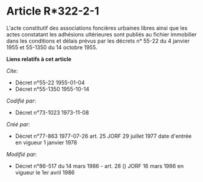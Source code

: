 # Article R*322-2-1

L'acte constitutif des associations foncières urbaines libres ainsi que les actes constatant les adhésions ultérieures sont
publiés au fichier immobilier dans les conditions et délais prévus par les décrets n° 55-22 du 4 janvier 1955 et 55-1350 du
14 octobre 1955.

**Liens relatifs à cet article**

_Cite_:

  - Décret n°55-22 1955-01-04
  - Décret n°55-1350 1955-10-14

_Codifié par_:

  - Décret n°73-1023 1973-11-08

_Créé par_:

  - Décret n°77-863 1977-07-26 art. 25 JORF 29 juillet 1977 date d'entrée en vigueur 1 janvier 1978

_Modifié par_:

  - Décret n°86-517 du 14 mars 1986 - art. 28 () JORF 16 mars 1986 en vigueur le 1er avril 1986
